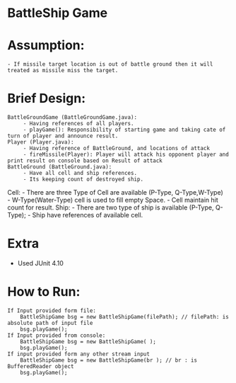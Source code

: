 # BattleShip Game


Assumption: 
===========
    - If missile target location is out of battle ground then it will treated as missile miss the target. 
  
Brief Design:
============= 
    BattleGroundGame (BattleGroundGame.java):  
         - Having references of all players. 
         - playGame(): Responsibility of starting game and taking cate of turn of player and announce result. 
    Player (Player.java): 
         - Having reference of BattleGround, and locations of attack 
         - fireMissile(Player): Player will attack his opponent player and print result on console based on Result of attack 
    BattleGround (BattleGround.java): 
         - Have all cell and ship references. 
         - Its keeping count of destroyed ship. 
   Cell: 
         - There are three Type of Cell are available (P-Type, Q-Type,W-Type)  
         - W-Type(Water-Type) cell is used to fill empty Space. 
         - Cell maintain hit count for result. 
   Ship: 
         - There are two type of ship is available (P-Type, Q-Type); 
         - Ship have references of available cell.

		
Extra
======
- Used JUnit 4.10



How to Run:
===========

 	If Input provided form file:  
        BattleShipGame bsg = new BattleShipGame(filePath); // filePath: is absolute path of input file 
		bsg.playGame(); 
    If Input provided from console: 
		BattleShipGame bsg = new BattleShipGame( ); 
		bsg.playGame(); 
	If input provided form any other stream input 
		BattleShipGame bsg = new BattleShipGame(br ); // br : is BufferedReader object 
		bsg.playGame(); 
